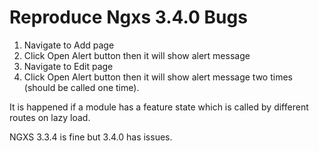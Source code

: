 # Reproduce Ngxs 3.4.0 Bugs

1. Navigate to Add page
2. Click Open Alert button then it will show alert message
3. Navigate to Edit page
4. Click Open Alert button then it will show alert message two times (should be called one time).

It is happened if a module has a feature state which is called by different routes on lazy load.

NGXS 3.3.4 is fine but 3.4.0 has issues.
